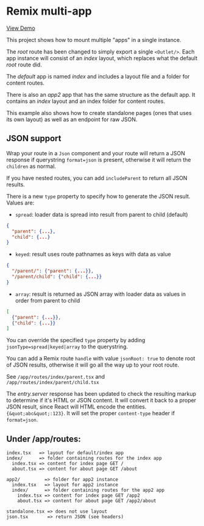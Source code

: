 # Remix multi-app

[View Demo](https://remix-multi-app.herokuapp.com/)

This project shows how to mount multiple "apps" in a single instance.

The _root_ route has been changed to simply export a single `<Outlet/>`.
Each app instance will consist of an _index_ layout, which replaces what
the default _root_ route did.

The _default_ app is named _index_ and includes a layout file and a folder for content routes.

There is also an _app2_ app that has the same structure as the default app. It contains an _index_ layout and an index folder for content routes.

This example also shows how to create standalone pages (ones that uses its own layout) as well as an endpoint for raw JSON.

## JSON support

Wrap your route in a `Json` component and your route will return a JSON response if querystring `format=json` is present, otherwise it will return the `children` as normal.

If you have nested routes, you can add `includeParent` to return all JSON results.

There is a new `type` property to specify how to generate the JSON result. Values are:

- `spread`: loader data is spread into result from parent to child (default)

```json
{
  "parent": {...},
  "child": {...}
}
```

- `keyed`: result uses route pathnames as keys with data as value

```json
{
  "/parent/": {"parent": {...}},
  "/parent/child": {"child": {...}}
}
```

- `array`: result is returned as JSON array with loader data as values in order from parent to child

```json
[
  {"parent": {...}},
  {"child": {...}}
]
```

You can override the specified `type` property by adding `jsonType=spread|keyed|array` to the querystring.

You can add a Remix route `handle` with value `jsonRoot: true` to denote root of JSON results, otherwise it will go all the way up to your root route.

See `/app/routes/index/parent.tsx` and `/app/routes/index/parent/child.tsx`

The _entry.server_ response has been updated to check the resulting markup to determine if it's HTML or JSON content. It will convert it back to a proper JSON result, since React will HTML encode the entities. `{&quot;abc&quot;:123}`. It will set the proper `content-type` header if `format=json`.

## Under /app/routes:

```
index.tsx   => layout for default/index app
index/      => folder containing routes for the index app
  index.tsx => content for index page GET /
  about.tsx => content for about page GET /about

app2/         => folder for app2 instance
  index.tsx   => layout for app2 instance
  index/      => folder containing routes for the app2 app
    index.tsx => content for index page GET /app2
    about.tsx => content for about page GET /app2/about

standalone.tsx => does not use layout
json.tsx       => return JSON (see headers)
```
